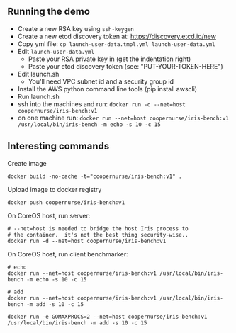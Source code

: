 
## Running the demo

* Create a new RSA key using `ssh-keygen`
* Create a new etcd discovery token at: https://discovery.etcd.io/new
* Copy yml file: `cp launch-user-data.tmpl.yml launch-user-data.yml`
* Edit `launch-user-data.yml`
  * Paste your RSA private key in (get the indentation right)
  * Paste your etcd discovery token (see: "PUT-YOUR-TOKEN-HERE")
* Edit launch.sh 
  * You'll need VPC subnet id and a security group id
* Install the AWS python command line tools (pip install awscli)
* Run launch.sh
* ssh into the machines and run:  `docker run -d --net=host coopernurse/iris-bench:v1`
* on one machine run: `docker run --net=host coopernurse/iris-bench:v1 /usr/local/bin/iris-bench -m echo -s 10 -c 15`

## Interesting commands

Create image

    docker build -no-cache -t="coopernurse/iris-bench:v1" .

Upload image to docker registry

    docker push coopernurse/iris-bench:v1

On CoreOS host, run server:

    # --net=host is needed to bridge the host Iris process to 
    # the container.  it's not the best thing security-wise..
    docker run -d --net=host coopernurse/iris-bench:v1

On CoreOS host, run client benchmarker:

    # echo 
    docker run --net=host coopernurse/iris-bench:v1 /usr/local/bin/iris-bench -m echo -s 10 -c 15

    # add
    docker run --net=host coopernurse/iris-bench:v1 /usr/local/bin/iris-bench -m add -s 10 -c 15

    docker run -e GOMAXPROCS=2 --net=host coopernurse/iris-bench:v1 /usr/local/bin/iris-bench -m add -s 10 -c 15


